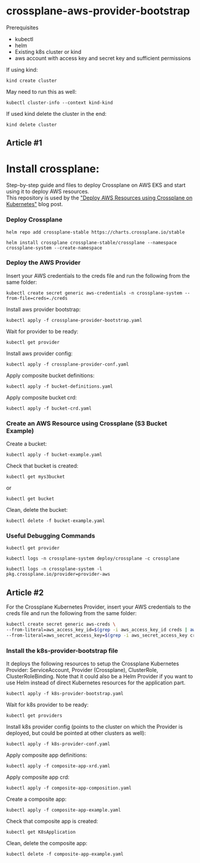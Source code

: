 # crossplane-aws-provider-bootstrap

Prerequisites
- kubectl
- helm
- Existing k8s cluster or kind
- aws account with access key and secret key and sufficient permissions

If using kind:

`kind create cluster`

May need to run this as well:

`kubectl cluster-info --context kind-kind`

If used kind delete the cluster in the end:

`kind delete cluster`

## Article #1

Install crossplane:
=======
Step-by-step guide and files to deploy Crossplane on AWS EKS and start using it to deploy AWS resources.  
This repository is used by the ["Deploy AWS Resources using Crossplane on Kubernetes"](https://www.meteorops.com/blog/deploy-aws-resources-using-crossplane-on-kubernetes) blog post.

### Deploy Crossplane

`helm repo add crossplane-stable https://charts.crossplane.io/stable`

`helm install crossplane crossplane-stable/crossplane --namespace crossplane-system --create-namespace`

### Deploy the AWS Provider

Insert your AWS credentials to the creds file and run the following from the same folder:

`kubectl create secret generic aws-credentials -n crossplane-system --from-file=creds=./creds`

Install aws provider bootstrap:

`kubectl apply -f crossplane-provider-bootstrap.yaml`

Wait for provider to be ready:

`kubectl get provider`

Install aws provider config:

`kubectl apply -f crossplane-provider-conf.yaml`

Apply composite bucket definitions:

`kubectl apply -f bucket-definitions.yaml`

Apply composite bucket crd:

`kubectl apply -f bucket-crd.yaml`

### Create an AWS Resource using Crossplane (S3 Bucket Example)

Create a bucket:

`kubectl apply -f bucket-example.yaml`

Check that bucket is created:

`kubectl get mys3bucket`

or

`kubectl get bucket`

Clean, delete the bucket:

`kubectl delete -f bucket-example.yaml`

### Useful Debugging Commands

`kubectl get provider`

`kubectl logs -n crossplane-system deploy/crossplane -c crossplane`

`kubectl logs -n crossplane-system -l pkg.crossplane.io/provider=provider-aws`

## Article #2

For the Crossplane Kubernetes Provider, insert your AWS credentials to the creds file and run the following from the same folder:

```bash
kubectl create secret generic aws-creds \
--from-literal=aws_access_key_id=$(grep -i aws_access_key_id creds | awk -F' = ' '{print $2}') \
--from-literal=aws_secret_access_key=$(grep -i aws_secret_access_key creds | awk -F' = ' '{print $2}')
```
### Install the k8s-provider-bootstrap file
It deploys the following resources to setup the Crossplane Kubernetes Provider: ServiceAccount, Provider (Crossplane), ClusterRole, ClusterRoleBinding.
Note that it could also be a Helm Provider if you want to use Helm instead of direct Kubernetes resources for the application part.

`kubectl apply -f k8s-provider-bootstrap.yaml`

Wait for k8s provider to be ready:

`kubectl get providers`

Install k8s provider config (points to the cluster on which the Provider is deployed, but could be pointed at other clusters as well):

`kubectl apply -f k8s-provider-conf.yaml`

Apply composite app definitions:

`kubectl apply -f composite-app-xrd.yaml`

Apply composite app crd:

`kubectl apply -f composite-app-composition.yaml`

Create a composite app:

`kubectl apply -f composite-app-example.yaml`

Check that composite app is created:

`kubectl get K8sApplication`

Clean, delete the composite app:

`kubectl delete -f composite-app-example.yaml`
